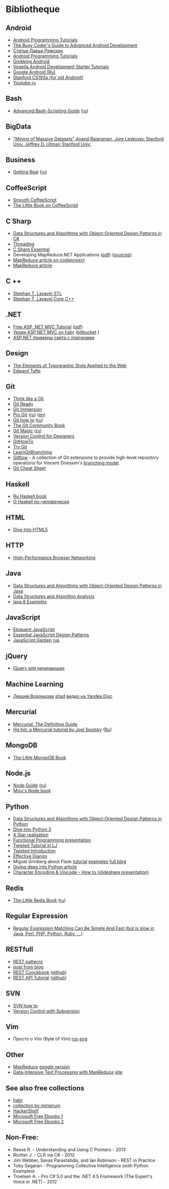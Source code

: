 # Bibliotheque

## Android
*   [Android Programming Tutorials](http://commonsware.com/AndTutorials/)
*   [The Busy Coder's Guide to Advanced Android Development](http://commonsware.com/AdvAndroid/)
*   [Статьи Дарьи Ряжских](http://darja.info/ru/articles)
*   [
Android Programming Tutorials](http://www.edumobile.org/android/category/android-programming-tutorials/)  
*   [
Grokking Android](http://www.grokkingandroid.com/tutorials/)  
*   [Vogella Android Development Starter Tutorials ](http://www.vogella.com/tutorials/android.html)  
*   [
Google Android (Ru)](http://startandroid.ru/ru/uroki/vse-uroki-spiskom.html)  
*   [Stanford CS193a (for old Android)](http://www.stanford.edu/class/cs193a/)  
*   [Youtube ru](https://www.youtube.com/user/vitaxafication)

## Bash
*   [Advanced Bash-Scripting Guide](http://tldp.org/LDP/abs/html/) ([ru](http://www.opennet.ru/docs/RUS/bash_scripting_guide/))

## BigData
*   ["Mining of Massive Datasets" Anand Rajaraman, Jure Leskovec Stanford Univ. Jeffrey D. Ullman Stanford Univ.](http://infolab.stanford.edu/~ullman/mmds.html)  

## Business
*   [Getting Real](http://gettingreal.37signals.com/) ([ru](http://gettingreal.37signals.com/GR_rus.php#ch01))

## CoffeeScript
*   [Smooth CoffeeScript](http://autotelicum.github.io/Smooth-CoffeeScript/interactive/interactive-coffeescript.html)
*   [The Little Book on CoffeeScript](http://arcturo.github.io/library/coffeescript/index.html)

## C Sharp
*   [Data Structures and Algorithms with Object-Oriented Design Patterns in C#](http://www.brpreiss.com/books/opus6/)
*   [Threading](http://www.albahari.com/threading/)
*   [C Sharp Essential](http://www.techotopia.com/index.php/C_Sharp_Essentials)
*   Developing MapReduce.NET Applications ([pdf](http://www.manjrasoft.com/download/2.0/MapReduceModel.pdf)) ([sources](http://manjrasoft.com/example-codes/MapReduceModel.zip))
*   [MapReduce article on codeproject](http://www.codeproject.com/Articles/524233/MapReduceplus-2fplusMapplusReductionplusStrategies)
*   [MapReduce article](http://www.developerzen.com/2009/05/06/introduction-to-mapreduce-for-net-developers/)

## C ++
*   [Stephan T. Lavavej STL](http://channel9.msdn.com/Series/C9-Lectures-Stephan-T-Lavavej-Standard-Template-Library-STL-)  
*   [Stephan T. Lavavej Core C++](http://channel9.msdn.com/Series/C9-Lectures-Stephan-T-Lavavej-Core-C-)  

## .NET
*   [Free ASP .NET MVC Tutorial](http://weblogs.asp.net/scottgu/archive/2009/03/10/free-asp-net-mvc-ebook-tutorial.aspx)
([pdf](http://aspnetmvcbook.s3.amazonaws.com/aspnetmvc-nerdinner_v1.pdf))
*   [Уроки ASP.NET MVC on habr](http://habrahabr.ru/post/175999/) ([bitbucket](https://bitbucket.org/chernikov/lessons/src) )
*   [ASP.NET примеры сайта с плагинами](http://habrahabr.ru/post/202776/)

## Design
*   [The Elements of Typographic Style Applied to the Web](http://webtypography.net/toc/)
*   [Edward Tufte](http://edwardtufte.ru/)

## Git
*   [Think like a Git](http://think-like-a-git.net/)
*   [Git Ready](http://gitready.com/)
*   [Git Immersion](http://gitimmersion.com/)
*   [Pro Git](http://progit.org/book/) ([ru](http://git-scm.com/book/ru/)) ([en](http://git-scm.com/book))
*   [Git how to](http://githowto.com/) ([ru](http://githowto.com/ru))
*   [The Git Community Book](http://book.git-scm.com/)
*   [Git Magic](http://www-cs-students.stanford.edu/~blynn/gitmagic/) ([ru](http://www-cs-students.stanford.edu/~blynn/gitmagic/intl/ru/))
*   [Version Control for Designers](http://hoth.entp.com/output/git_for_designers.html)
*   [GitHowTo](http://githowto.com)
*   [Try Git](http://try.github.com)
*   [LearnGitBranching](http://pcottle.github.io/learnGitBranching/)
*   [Gitflow](https://github.com/nvie/gitflow) - A collection of Git extensions to provide high-level repository operations for Vincent Driessen's [branching model](http://nvie.com/git-model).
*   [Git Cheat Sheet](http://cheat.errtheblog.com/s/git)

## Haskell
*   [Ru Haskell book](http://anton-k.github.io/ru-haskell-book/book/home.html)  
*   [О Haskell по-человечески](http://ohaskell.ru/)  

## HTML
*   [Dive Into HTML5](http://diveinto.html5doctor.com/)

## HTTP
*   [High-Performance Browser Networking](http://chimera.labs.oreilly.com/books/1230000000545/index.html)

## Java
*   [Data Structures and Algorithms with Object-Oriented Design Patterns in Java](http://www.brpreiss.com/books/opus5/)
*   [Data Structures and Algorithm Analysis](http://people.cs.vt.edu/~shaffer/Book/)
*   [java 8 Examples](https://github.com/winterbe/java8-tutorial/tree/master/src/com/winterbe/java8)

## JavaScript
*   [Eloquent JavaScript](http://eloquentjavascript.net/contents.html)
*   [Essential JavaScript Design Patterns](http://addyosmani.com/resources/essentialjsdesignpatterns/book/)
*   [JavaScript Garden](http://bonsaiden.github.io/JavaScript-Garden/) [rus](http://bonsaiden.github.io/JavaScript-Garden/ru/)

## jQuery
*   [jQuery для начинающих](http://anton.shevchuk.name/jquery-book/)

## Machine Learning
*   [Лекция Воронцова](http://www.machinelearning.ru/wiki/index.php?title=%D0%9C%D0%B0%D1%88%D0%B8%D0%BD%D0%BD%D0%BE%D0%B5_%D0%BE%D0%B1%D1%83%D1%87%D0%B5%D0%BD%D0%B8%D0%B5_%28%D0%BA%D1%83%D1%80%D1%81_%D0%BB%D0%B5%D0%BA%D1%86%D0%B8%D0%B9%2C_%D0%9A.%D0%92.%D0%92%D0%BE%D1%80%D0%BE%D0%BD%D1%86%D0%BE%D0%B2%29)  [shad](http://shad.yandex.ru/lectures/machine_learning.xml) [видео на Yandex.Disc](http://yadi.sk/d/V9p7E6uAFjHcD)  

## Mercurial
*   [Mercurial: The Definitive Guide](http://hgbook.red-bean.com/read/)
*   [Hg Init: a Mercurial tutorial by Joel Spolsky](http://hginit.com/) ([Ru](http://habrahabr.ru/post/108658/))

## MongoDB
*   [The Little MongoDB Book](http://jsman.ru/mongo-book/)

## Node.js
*   [Node Guide](http://nodeguide.com/) ([ru](http://nodeguide.ru/doc/dailyjs-nodepad/#))
*   [Mixu's Node book](http://book.mixu.net/node/)

## Python
*   [Data Structures and Algorithms with Object-Oriented Design Patterns in Python](http://www.brpreiss.com/books/opus7/)
*   [Dive into Python 3](http://www.diveinto.org/python3/)
*   [A Star realisation](http://scriptogr.am/jdp/post/pathfinding-with-python-graphs-and-a-star)
*   [Functional Programming presentation](http://kachayev.github.io/talks/uapycon2012/index.html#/)
*   [Twisted Tutorial in LJ](http://jcalderone.livejournal.com/tag/sixty%20seconds)
*   [Twisted Introduction](http://krondo.com/?page_id=1327)
*   [Effective Django](http://effectivedjango.com/)
*   Miguel Grinberg about Flask [tutorial](http://blog.miguelgrinberg.com/post/the-flask-mega-tutorial-part-i-hello-world) [examples](https://github.com/miguelgrinberg/flasky/tree/master/app) [full blog](http://blog.miguelgrinberg.com/)  
*   [Diving deep into Python article](http://sebastianraschka.com/Articles/2014_deep_python.html)  
*   [Character Encoding & Unicode - How to (slideshare presentation)](http://www.slideshare.net/fischertrav/character-encoding-unicode-how-to-with-dignity-33352863)  

## Redis
*   [The Little Redis Book](https://github.com/karlseguin/the-little-redis-book) ([ru](https://github.com/kondratovich/the-little-redis-book))

## Regular Expression
*   [Regular Expression Matching Can Be Simple And Fast
(but is slow in Java, Perl, PHP, Python, Ruby, ...) ](http://swtch.com/~rsc/regexp/regexp1.html)

## RESTfull
*   [REST patterns](http://restpatterns.org/)
*   [post from blog](http://blog.steveklabnik.com/posts/2011-08-07-some-people-understand-rest-and-http)
*   [REST Coockbook](http://restcookbook.com/) ([github](https://github.com/restcookbook/restcookbook))
*   [REST API Tutorial](http://www.restapitutorial.com/) ([github](https://github.com/tfredrich/RestApiTutorial.com))

## SVN
*   [SVN how to](http://svnhowto.com/)
*   [ Version Control with Subversion](http://svnbook.red-bean.com/index.en.html)

## Vim
*   Просто о Vim (Byte of Vim) [rus](http://rus-linux.net/MyLDP/BOOKS/Vim/prosto-o-vim.pdf)  [eng](http://swaroopch.com/notes/Vim/)  

## Other
*   [MapReduce](https://www.usenix.org/legacy/events/osdi04/tech/full_papers/dean/dean.pdf) [google version](http://research.google.com/archive/mapreduce.html)  
*   [Data-Intensive Text Processing with MapReduce](https://github.com/lintool/MapReduceAlgorithms) [site](http://lintool.github.io/MapReduceAlgorithms/index.html)  

## See also free collections
*   [habr](http://habrahabr.ru/post/191312/)
*   [collection by miripiruni](https://github.com/miripiruni/frontdesk)
*   [HackerShelf](http://hackershelf.com/browse/)
*   [Microsoft Free Ebooks 1](http://blogs.msdn.com/b/mssmallbiz/archive/2013/06/28/almost-150-free-microsoft-ebooks-covering-windows-7-windows-8-office-2010-office-2013-office-365-office-web-apps-windows-server-2012-windows-phone-7-windows-phone-8-sql-server-2008-sql-server-2012-sharepoint-server-2010-s.aspx)
*   [Microsoft Free Ebooks 2](http://blogs.msdn.com/b/mssmallbiz/archive/2013/06/18/huge-collection-of-free-microsoft-ebooks-for-you-including-office-office-365-sharepoint-sql-server-system-center-visual-studio-web-development-windows-windows-azure-and-windows-server.aspx)

## Non-Free:
*   Reese R. - Understanding and Using C Pointers - 2013
*   Richter J. - CLR via C# - 2012
*   Jim Webber, Savas Parastatidis, and Ian Robinson - REST in Practice
*   Toby Segaran - Programming Collective Intelligence (with Python Examples)
*   Troelsen A. - Pro C# 5.0 and the .NET 4.5 Framework (The Expert's Voice in .NET) - 2012
